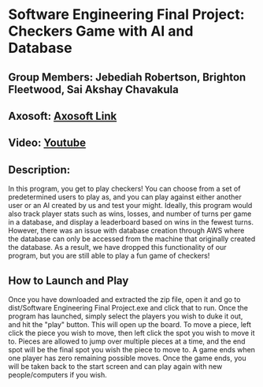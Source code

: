 # Software Engineering Final Project: Checkers Game with AI and Database 
## Group Members: Jebediah Robertson, Brighton Fleetwood, Sai Akshay Chavakula
## Axosoft: [Axosoft Link](https://jeb.axosoft.com/)
## Video: [Youtube](...)
## Description:
In this program, you get to play checkers! You can choose from a set of predetermined users to play as, and you can play against either another user or an AI created by us and test your might. Ideally, this program would also track player stats such as wins, losses, and number of turns per game in a database, and display a leaderboard based on wins in the fewest turns. However, there was an issue with database creation through AWS where the database can only be accessed from the machine that originally created the database. As a result, we have dropped this functionality of our program, but you are still able to play a fun game of checkers!

## How to Launch and Play
Once you have downloaded and extracted the zip file, open it and go to dist/Software Engineering Final Project.exe and click that to run. Once the program has launched, simply select the players you wish to duke it out, and hit the "play" button. This will open up the board. To move a piece, left click the piece you wish to move, then left click the spot you wish to move it to. Pieces are allowed to jump over multiple pieces at a time, and the end spot will be the final spot you wish the piece to move to. A game ends when one player has zero remaining possible moves. Once the game ends, you will be taken back to the start screen and can play again with new people/computers if you wish.

